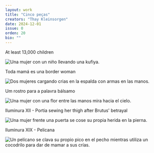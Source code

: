 ```yaml
---
layout: work
title: "Cinco peças"
creators: "Thay Kleinsorgen"
date: 2024-12-01
issue: 0
orden: 20
bio: ""
---
```


At least 13,000 children

<div class="featured row border border-dark" style="">
  <div class="col-md-12 flush-col">
    <img src="{{site.baseurl}}/images/num0/kleinsorgen-2.png" alt="Una mujer con un niño llevando una kufiya." class="featured-img" />
  </div>
</div>
   
      


Toda mamá es una border woman

<div class="featured row border border-dark" style="">
  <div class="col-md-12 flush-col">
    <img src="{{site.baseurl}}/images/num0/kleinsorgen-1.png" alt="Dos mujeres cargando crias en la espalda con armas en las manos." class="featured-img" />
  </div>
</div>

   
      


Um rostro para a palavra bálsamo

<div class="featured row border border-dark" style="">
  <div class="col-md-12 flush-col">
    <img src="{{site.baseurl}}/images/num0/kleinsorgen-3.png" alt="Una mujer con una flor entre las manos mira hacia el cielo." class="featured-img" />
  </div>
</div>

   
      


Iluminura XII - Portia sewing her thigh after Brutus' betrayal

<div class="featured row border border-dark" style="">
  <div class="col-md-12 flush-col">
    <img src="{{site.baseurl}}/images/num0/kleinsorgen-4.png" alt="Una mujer frente una puerta se cose su propia herida en la pierna." class="featured-img" />
  </div>
</div>

   
      
      

Iluminura XIX - Pelicana

<div class="featured row border border-dark" style="">
  <div class="col-md-12 flush-col">
    <img src="{{site.baseurl}}/images/num0/kleinsorgen-5.png" alt="Un pelícano se clava su propio pico en el pecho mientras utiliza un cocodrilo para dar de mamar a sus crías." class="featured-img" />
  </div>
</div>
